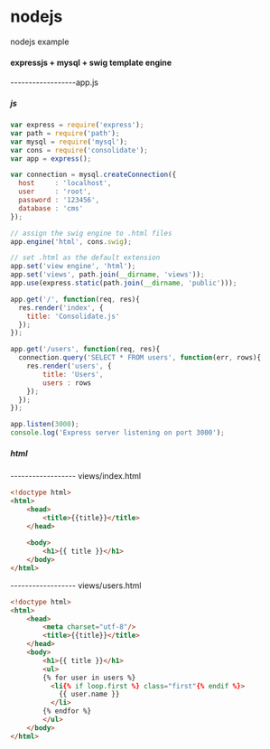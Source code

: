 # nodejs
nodejs example

#### expressjs + mysql + swig template engine
------------------app.js
##### js
``` javascript
var express = require('express');
var path = require('path');
var mysql = require('mysql');
var cons = require('consolidate');
var app = express();

var connection = mysql.createConnection({
  host     : 'localhost',
  user     : 'root',
  password : '123456',
  database : 'cms'
});

// assign the swig engine to .html files
app.engine('html', cons.swig);

// set .html as the default extension
app.set('view engine', 'html');
app.set('views', path.join(__dirname, 'views'));
app.use(express.static(path.join(__dirname, 'public')));

app.get('/', function(req, res){
  res.render('index', {
    title: 'Consolidate.js'
  });
});

app.get('/users', function(req, res){
  connection.query('SELECT * FROM users', function(err, rows){
    res.render('users', {
		title: 'Users',
		users : rows
	});
  });
});

app.listen(3000);
console.log('Express server listening on port 3000');
```
##### html
------------------ views/index.html
``` html
<!doctype html>
<html>
	<head>
		<title>{{title}}</title>
	</head>
	
	<body>
		<h1>{{ title }}</h1>
	</body>
</html>
```
------------------ views/users.html
``` html
<!doctype html>
<html>
	<head>
		<meta charset="utf-8"/>
		<title>{{title}}</title>
	</head>
	<body>
		<h1>{{ title }}</h1>
		<ul>
		{% for user in users %}
		  <li{% if loop.first %} class="first"{% endif %}>
			{{ user.name }}
		  </li>
		{% endfor %}
		</ul>
	</body>
</html>
```

